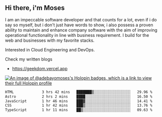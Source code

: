 ## Hi there, i'm Moses

I am an impeccable software developer and that counts for a lot, even if i do say so myself, but i don't just have words to show, i also possess a proven ability to maintain and enhance company software with the aim of improving operational functionality in line with business requirement. I build for the web and businesses with my favorite stacks.

Interested in Cloud Engineering and DevOps.

Check my written blogs
- https://geekdom.vercel.app

[![An image of @adebayomoses's Holopin badges, which is a link to view their full Holopin profile](https://holopin.me/adebayomoses)](https://holopin.io/@adebayomoses)

<!--START_SECTION:waka-->

```txt
HTML             3 hrs 42 mins   ███████▒░░░░░░░░░░░░░░░░░   29.96 %
Astro            2 hrs 2 mins    ████░░░░░░░░░░░░░░░░░░░░░   16.50 %
JavaScript       1 hr 46 mins    ███▓░░░░░░░░░░░░░░░░░░░░░   14.41 %
CSS              1 hr 42 mins    ███▒░░░░░░░░░░░░░░░░░░░░░   13.76 %
TypeScript       1 hr 11 mins    ██▒░░░░░░░░░░░░░░░░░░░░░░   09.63 %
```

<!--END_SECTION:waka-->
